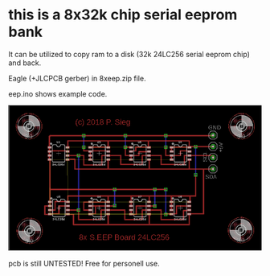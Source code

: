 # this is a 8x32k chip serial eeprom bank

It can be utilized to copy ram to a disk (32k 24LC256 serial eeprom chip) and back.

Eagle (+JLCPCB gerber) in 8xeep.zip file.

eep.ino shows example code.

![pcb](https://github.com/petersieg/arduino/blob/master/arduino_6502_apple1/eeprom/8xeep.png)

pcb is still UNTESTED! Free for personell use.
